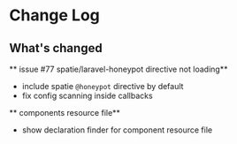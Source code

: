 # Change Log

## What's changed

** issue #77 spatie/laravel-honeypot directive not loading**

- include spatie `@honeypot` directive by default
- fix config scanning inside callbacks

** components resource file**

- show declaration finder for component resource file
